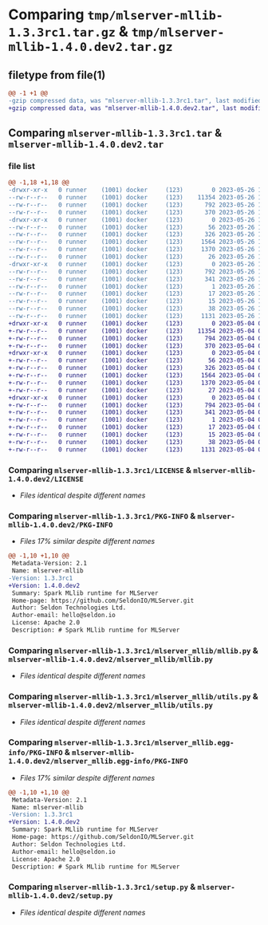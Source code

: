 # Comparing `tmp/mlserver-mllib-1.3.3rc1.tar.gz` & `tmp/mlserver-mllib-1.4.0.dev2.tar.gz`

## filetype from file(1)

```diff
@@ -1 +1 @@
-gzip compressed data, was "mlserver-mllib-1.3.3rc1.tar", last modified: Fri May 26 10:34:50 2023, max compression
+gzip compressed data, was "mlserver-mllib-1.4.0.dev2.tar", last modified: Thu May  4 09:30:35 2023, max compression
```

## Comparing `mlserver-mllib-1.3.3rc1.tar` & `mlserver-mllib-1.4.0.dev2.tar`

### file list

```diff
@@ -1,18 +1,18 @@
-drwxr-xr-x   0 runner    (1001) docker     (123)        0 2023-05-26 10:34:50.865713 mlserver-mllib-1.3.3rc1/
--rw-r--r--   0 runner    (1001) docker     (123)    11354 2023-05-26 10:34:11.000000 mlserver-mllib-1.3.3rc1/LICENSE
--rw-r--r--   0 runner    (1001) docker     (123)      792 2023-05-26 10:34:50.865713 mlserver-mllib-1.3.3rc1/PKG-INFO
--rw-r--r--   0 runner    (1001) docker     (123)      370 2023-05-26 10:34:11.000000 mlserver-mllib-1.3.3rc1/README.md
-drwxr-xr-x   0 runner    (1001) docker     (123)        0 2023-05-26 10:34:50.865713 mlserver-mllib-1.3.3rc1/mlserver_mllib/
--rw-r--r--   0 runner    (1001) docker     (123)       56 2023-05-26 10:34:11.000000 mlserver-mllib-1.3.3rc1/mlserver_mllib/__init__.py
--rw-r--r--   0 runner    (1001) docker     (123)      326 2023-05-26 10:34:11.000000 mlserver-mllib-1.3.3rc1/mlserver_mllib/errors.py
--rw-r--r--   0 runner    (1001) docker     (123)     1564 2023-05-26 10:34:11.000000 mlserver-mllib-1.3.3rc1/mlserver_mllib/mllib.py
--rw-r--r--   0 runner    (1001) docker     (123)     1370 2023-05-26 10:34:11.000000 mlserver-mllib-1.3.3rc1/mlserver_mllib/utils.py
--rw-r--r--   0 runner    (1001) docker     (123)       26 2023-05-26 10:34:11.000000 mlserver-mllib-1.3.3rc1/mlserver_mllib/version.py
-drwxr-xr-x   0 runner    (1001) docker     (123)        0 2023-05-26 10:34:50.865713 mlserver-mllib-1.3.3rc1/mlserver_mllib.egg-info/
--rw-r--r--   0 runner    (1001) docker     (123)      792 2023-05-26 10:34:50.000000 mlserver-mllib-1.3.3rc1/mlserver_mllib.egg-info/PKG-INFO
--rw-r--r--   0 runner    (1001) docker     (123)      341 2023-05-26 10:34:50.000000 mlserver-mllib-1.3.3rc1/mlserver_mllib.egg-info/SOURCES.txt
--rw-r--r--   0 runner    (1001) docker     (123)        1 2023-05-26 10:34:50.000000 mlserver-mllib-1.3.3rc1/mlserver_mllib.egg-info/dependency_links.txt
--rw-r--r--   0 runner    (1001) docker     (123)       17 2023-05-26 10:34:50.000000 mlserver-mllib-1.3.3rc1/mlserver_mllib.egg-info/requires.txt
--rw-r--r--   0 runner    (1001) docker     (123)       15 2023-05-26 10:34:50.000000 mlserver-mllib-1.3.3rc1/mlserver_mllib.egg-info/top_level.txt
--rw-r--r--   0 runner    (1001) docker     (123)       38 2023-05-26 10:34:50.865713 mlserver-mllib-1.3.3rc1/setup.cfg
--rw-r--r--   0 runner    (1001) docker     (123)     1131 2023-05-26 10:34:11.000000 mlserver-mllib-1.3.3rc1/setup.py
+drwxr-xr-x   0 runner    (1001) docker     (123)        0 2023-05-04 09:30:35.714868 mlserver-mllib-1.4.0.dev2/
+-rw-r--r--   0 runner    (1001) docker     (123)    11354 2023-05-04 09:29:57.000000 mlserver-mllib-1.4.0.dev2/LICENSE
+-rw-r--r--   0 runner    (1001) docker     (123)      794 2023-05-04 09:30:35.714868 mlserver-mllib-1.4.0.dev2/PKG-INFO
+-rw-r--r--   0 runner    (1001) docker     (123)      370 2023-05-04 09:29:57.000000 mlserver-mllib-1.4.0.dev2/README.md
+drwxr-xr-x   0 runner    (1001) docker     (123)        0 2023-05-04 09:30:35.710868 mlserver-mllib-1.4.0.dev2/mlserver_mllib/
+-rw-r--r--   0 runner    (1001) docker     (123)       56 2023-05-04 09:29:57.000000 mlserver-mllib-1.4.0.dev2/mlserver_mllib/__init__.py
+-rw-r--r--   0 runner    (1001) docker     (123)      326 2023-05-04 09:29:57.000000 mlserver-mllib-1.4.0.dev2/mlserver_mllib/errors.py
+-rw-r--r--   0 runner    (1001) docker     (123)     1564 2023-05-04 09:29:57.000000 mlserver-mllib-1.4.0.dev2/mlserver_mllib/mllib.py
+-rw-r--r--   0 runner    (1001) docker     (123)     1370 2023-05-04 09:29:57.000000 mlserver-mllib-1.4.0.dev2/mlserver_mllib/utils.py
+-rw-r--r--   0 runner    (1001) docker     (123)       27 2023-05-04 09:29:57.000000 mlserver-mllib-1.4.0.dev2/mlserver_mllib/version.py
+drwxr-xr-x   0 runner    (1001) docker     (123)        0 2023-05-04 09:30:35.714868 mlserver-mllib-1.4.0.dev2/mlserver_mllib.egg-info/
+-rw-r--r--   0 runner    (1001) docker     (123)      794 2023-05-04 09:30:35.000000 mlserver-mllib-1.4.0.dev2/mlserver_mllib.egg-info/PKG-INFO
+-rw-r--r--   0 runner    (1001) docker     (123)      341 2023-05-04 09:30:35.000000 mlserver-mllib-1.4.0.dev2/mlserver_mllib.egg-info/SOURCES.txt
+-rw-r--r--   0 runner    (1001) docker     (123)        1 2023-05-04 09:30:35.000000 mlserver-mllib-1.4.0.dev2/mlserver_mllib.egg-info/dependency_links.txt
+-rw-r--r--   0 runner    (1001) docker     (123)       17 2023-05-04 09:30:35.000000 mlserver-mllib-1.4.0.dev2/mlserver_mllib.egg-info/requires.txt
+-rw-r--r--   0 runner    (1001) docker     (123)       15 2023-05-04 09:30:35.000000 mlserver-mllib-1.4.0.dev2/mlserver_mllib.egg-info/top_level.txt
+-rw-r--r--   0 runner    (1001) docker     (123)       38 2023-05-04 09:30:35.714868 mlserver-mllib-1.4.0.dev2/setup.cfg
+-rw-r--r--   0 runner    (1001) docker     (123)     1131 2023-05-04 09:29:57.000000 mlserver-mllib-1.4.0.dev2/setup.py
```

### Comparing `mlserver-mllib-1.3.3rc1/LICENSE` & `mlserver-mllib-1.4.0.dev2/LICENSE`

 * *Files identical despite different names*

### Comparing `mlserver-mllib-1.3.3rc1/PKG-INFO` & `mlserver-mllib-1.4.0.dev2/PKG-INFO`

 * *Files 17% similar despite different names*

```diff
@@ -1,10 +1,10 @@
 Metadata-Version: 2.1
 Name: mlserver-mllib
-Version: 1.3.3rc1
+Version: 1.4.0.dev2
 Summary: Spark MLlib runtime for MLServer
 Home-page: https://github.com/SeldonIO/MLServer.git
 Author: Seldon Technologies Ltd.
 Author-email: hello@seldon.io
 License: Apache 2.0
 Description: # Spark MLlib runtime for MLServer
```

### Comparing `mlserver-mllib-1.3.3rc1/mlserver_mllib/mllib.py` & `mlserver-mllib-1.4.0.dev2/mlserver_mllib/mllib.py`

 * *Files identical despite different names*

### Comparing `mlserver-mllib-1.3.3rc1/mlserver_mllib/utils.py` & `mlserver-mllib-1.4.0.dev2/mlserver_mllib/utils.py`

 * *Files identical despite different names*

### Comparing `mlserver-mllib-1.3.3rc1/mlserver_mllib.egg-info/PKG-INFO` & `mlserver-mllib-1.4.0.dev2/mlserver_mllib.egg-info/PKG-INFO`

 * *Files 17% similar despite different names*

```diff
@@ -1,10 +1,10 @@
 Metadata-Version: 2.1
 Name: mlserver-mllib
-Version: 1.3.3rc1
+Version: 1.4.0.dev2
 Summary: Spark MLlib runtime for MLServer
 Home-page: https://github.com/SeldonIO/MLServer.git
 Author: Seldon Technologies Ltd.
 Author-email: hello@seldon.io
 License: Apache 2.0
 Description: # Spark MLlib runtime for MLServer
```

### Comparing `mlserver-mllib-1.3.3rc1/setup.py` & `mlserver-mllib-1.4.0.dev2/setup.py`

 * *Files identical despite different names*

